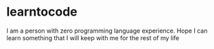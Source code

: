 # learntocode
I am a person with zero programming language experience. Hope I can learn something that I will keep with me for the rest of my life
